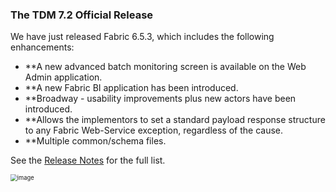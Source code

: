 ### The TDM 7.2 Official Release

We have just released Fabric 6.5.3, which includes the following enhancements:

* **A new advanced batch monitoring screen is available on the Web Admin application.
* **A new Fabric BI application has been introduced.
* **Broadway - usability improvements plus new actors have been introduced.
* **Allows the implementors to set a standard payload response structure to any Fabric Web-Service exception, regardless of the cause.
* **Multiple common/schema files.

See the [Release Notes](https://support.k2view.com/Academy_6.5/Release_Notes_And_Upgrade/V6.5/Fabric_Release_Notes_V6.5.3.pdf.html) for the full list.

<img src="images/img4.png" alt="image" style="zoom: 67%;" />
